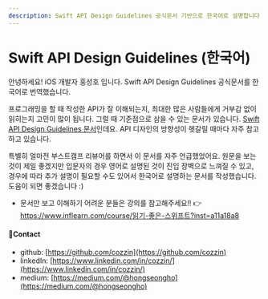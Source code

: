```yaml
---
description: Swift API Design Guidelines 공식문서 기반으로 한국어로 설명합니다
---
```


# Swift API Design Guidelines (한국어)

안녕하세요! iOS 개발자 홍성호 입니다. Swift API Design Guidelines 공식문서를 한국어로 번역했습니다.

프로그래밍을 할 때 작성한 API가 잘 이해되는지, 최대한 많은 사람들에게 거부감 없이 읽히는지 고민이 많이 됩니다. 그럴 때 기준점으로 삼을 수 있는 문서가 있습니다. [Swift API Design Guidelines 문서](https://swift.org/documentation/api-design-guidelines/)인데요. API 디자인의 방향성이 헷갈릴 때마다 자주 참고하고 있습니다.

특별히 얼마전 부스트캠프 리뷰어를 하면서 이 문서를 자주 언급했었어요. 원문을 보는 것이 제일 좋겠지만 입문자의 경우 영어로 설명된 것이 진입 장벽으로 느껴질 수 있고, 경우에 따라 추가 설명이 필요할 수도 있어서 한국어로 설명하는 문서를 작성했습니다. 도움이 되면 좋겠습니다 :)

* 문서만 보고 이해하기 어려운 분들은 강의를 참고해주세요!! 👉 https://www.inflearn.com/course/읽기-좋은-스위프트?inst=a11a18a8

#### 🙋Contact

* github: [https://github.com/cozzin](https://github.com/cozzin)
* linkedIn: [https://www.linkedin.com/in/cozzin/](https://www.linkedin.com/in/cozzin/)
* medium: [https://medium.com/@hongseongho](https://medium.com/@hongseongho)
